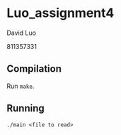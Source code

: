 # Luo_assignment4

David Luo

811357331

## Compilation

Run `make`.

## Running

`./main <file to read>`
